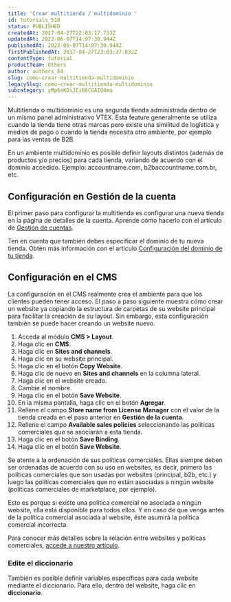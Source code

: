 ```yaml
---
title: 'Crear multitienda / multidominio '
id: tutorials_510
status: PUBLISHED
createdAt: 2017-04-27T22:03:17.733Z
updatedAt: 2023-06-07T14:07:30.944Z
publishedAt: 2023-06-07T14:07:30.944Z
firstPublishedAt: 2017-04-27T23:03:27.832Z
contentType: tutorial
productTeam: Others
author: authors_84
slug: como-crear-multitienda-multidominio
legacySlug: como-crear-multitienda-multidominio
subcategory: yMp6sKDiJEi66CGAIQ4ma
---
```


Multitienda o multidominio es una segunda tienda administrada dentro de un mismo panel administrativo VTEX. Esta feature generalmente se utiliza cuando la tienda tiene otras marcas pero existe una similitud de logística y medios de pago o cuando la tienda necesita otro ambiente, por ejemplo para las ventas de B2B.

En un ambiente multidominio es posible definir layouts distintos (además de productos y/o precios) para cada tienda, variando de acuerdo con el dominio accedido. Ejemplo: accountname.com, b2baccountname.com.br, etc.

## Configuración en Gestión de la cuenta

El primer paso para configurar la multitienda es configurar una nueva tienda en la página de detalles de la cuenta. Aprende cómo hacerlo con el artículo de [Gestión de cuentas](https://help.vtex.com/en/tutorial/account-details-page--2vhUVOKfCaswqLguT2F9xq).

Ten en cuenta que también debes especificar el dominio de tu nueva tienda. Obtén más información con el artículo [Configuración del dominio de tu tienda](https://help.vtex.com/tutorial/configuring-domains-in-account-management--tutorials_2450).

## Configuración en el CMS

La configuración en el CMS realmente crea el ambiente para que los clientes pueden tener acceso. El paso a paso siguiente muestra cómo crear un website ya copiando la estructura de carpetas de su website principal para facilitar la creación de su layout. Sin embargo, esta configuración también se puede hacer creando un website nuevo.

1. Acceda al módulo **CMS > Layout**.
2. Haga clic en **CMS**.
3. Haga clic en **Sites and channels**.
4. Haga clic en su website principal.
5. Haga clic en el botón **Copy Website**.
6. Haga clic de nuevo en **Sites and channels** en la columna lateral.
7. Haga clic en el website creado.
8. Cambie el nombre.
9. Haga clic en el botón **Save Website**.
10. En la misma pantalla, haga clic en el botón **Agregar**.
11. Rellene el campo **Store name from License Manager** con el valor de la tienda creada en el paso anterior en __Gestión de la cuenta__.
12. Rellene el campo **Available sales policies** seleccionando las políticas comerciales que se asociarán a esta tienda.
13. Haga clic en el botón **Save Binding**.
14. Haga clic en el botón **Save Website**.

Se atente a la ordenación de sus políticas comerciales. Ellas siempre deben ser ordenadas de acuerdo con su uso en websites, es decir, primero las políticas comerciales que son usadas por websites (principal, b2b, etc.) y luego las políticas comerciales que no están asociadas a ningún website (políticas comerciales de marketplace, por ejemplo). 

Esto es porque si existe una política comercial no asociada a ningún website, ella está disponible para todos ellos. Y en caso de que venga antes de la política comercial asociada al website, éste asumirá la política comercial incorrecta.

Para conocer más detalles sobre la relación entre websites y políticas comerciales, [accede a nuestro artículo](/es/faq/como-funciona-la-relacion-entre-sitios-web-y-politicas-comerciales).

### Edite el diccionario

También es posible definir variables específicas para cada website mediante el diccionario. Para ello, dentro del website, haga clic en **diccionario**.

